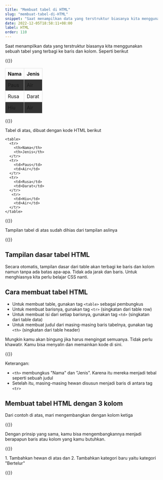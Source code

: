 ```yaml
---
title: "Membuat tabel di HTML"
slug: "membuat-tabel-di-HTML"
snippet: "Saat menampilkan data yang terstruktur biasanya kita menggunakan sebuah table yang terbagi ke baris dan kolom. Lihat caranya di HTML"
date: 2022-12-05T18:58:11+08:00
label: HTML
order: 110
---
```


Saat menampilkan data yang terstruktur biasanya kita menggunakan sebuah tabel yang terbagi ke baris dan kolom. Seperti berikut

{{<rawhtml>}}
<table>
  <tr>
    <th>Nama</th>
    <th>Jenis</th>
  </tr>
  <tr>
    <td>Paus</td>
    <td>Air</td>
  </tr>
  <tr>
    <td>Rusa</td>
    <td>Darat</td>
  </tr>
   <tr>
    <td>Hiu</td>
    <td>Air</td>
  </tr>
</table>

<style>
td, th {
  border: 1px solid #dddddd;
  text-align: left;
  padding: 8px;
}

tr:nth-child(even) {
  background-color: #333;
}
</style>
{{</rawhtml>}}

  
Tabel di atas, dibuat dengan kode HTML berikut

```
<table>
  <tr>
    <th>Nama</th>
    <th>Jenis</th>
  </tr>
  <tr>
    <td>Paus</td>
    <td>Air</td>
  </tr>
  <tr>
    <td>Rusa</td>
    <td>Darat</td>
  </tr>
   <tr>
    <td>Hiu</td>
    <td>Air</td>
  </tr>
</table>
```

{{<alert class="comment">}}
<p>Tampilan tabel di atas sudah dihias dari tampilan aslinya</p>
{{</alert>}}

## Tampilan dasar tabel HTML
Secara otomatis, tampilan dasar dari table akan terbagi ke baris dan kolom namun tanpa ada batas apa-apa. Tidak ada jarak dan baris. Untuk menghiasnya kita perlu belajar CSS nanti.

## Cara membuat tabel HTML
- Untuk membuat table, gunakan tag `<table>` sebagai pembungkus
- Untuk membuat barisnya, gunakan tag `<tr>` (singkatan dari table row)
- Untuk membuat isi dari setiap barisnya, gunakan tag `<td>` (singkatan dari  table data)
- Untuk membuat judul dari masing-masing baris tabelnya, gunakan tag `<th>` (singkatan dari table header)

Mungkin kamu akan bingung jika harus mengingat semuanya. Tidak perlu khawatir. Kamu bisa menyalin dan memainkan kode di sini.

{{<codepen src="jOKXMRo">}}

Keterangan:  
- `<th>` membungkus "Nama" dan "Jenis". Karena itu mereka menjadi tebal seperti sebuah judul
- Setelah itu, masing-masing hewan disusun menjadi baris di antara tag `<tr>`

## Membuat tabel HTML dengan 3 kolom

Dari contoh di atas, mari mengembangkan dengan kolom ketiga

{{<codepen src="KKebgOO">}}

Dengan prinsip yang sama, kamu bisa mengembangkannya menjadi berapapun baris atau kolom yang kamu butuhkan.

{{<alert class="try">}}
<p> 1. Tambahkan hewan di atas dan 2. Tambahkan kategori baru yaitu kategori "Bertelur"</p>
{{</alert>}}